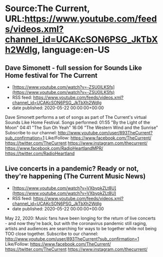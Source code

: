 # Source:The Current, URL:https://www.youtube.com/feeds/videos.xml?channel_id=UCAKcSON6PSG_JkTbXh2WdIg, language:en-US

## Dave Simonett - full session for Sounds Like Home festival for The Current
 - [https://www.youtube.com/watch?v=-ZSU0ILKSfs](https://www.youtube.com/watch?v=-ZSU0ILKSfs)
 - RSS feed: https://www.youtube.com/feeds/videos.xml?channel_id=UCAKcSON6PSG_JkTbXh2WdIg
 - date published: 2020-05-22 00:00:00+00:00

Dave Simonett performs a set of songs as part of The Current's virtual Sounds Like Home Festival.
Songs performed:
01:55 "By the Light of the Moon"
04:41 "The Sun Oh Yeah"
16:06 "The Western Wind and the Sunrise"
Subscribe to our channel:
http://www.youtube.com/user/893TheCurrent?sub_confirmation=1
Like/Follow:
https://www.facebook.com/TheCurrent/
https://twitter.com/TheCurrent
https://www.instagram.com/thecurrent/
https://www.facebook.com/RadioHeartlandMPR/
https://twitter.com/RadioHeartland

## Live concerts in a pandemic? Ready or not, they're happening (The Current Music News)
 - [https://www.youtube.com/watch?v=VXbypkZLt8U](https://www.youtube.com/watch?v=VXbypkZLt8U)
 - RSS feed: https://www.youtube.com/feeds/videos.xml?channel_id=UCAKcSON6PSG_JkTbXh2WdIg
 - date published: 2020-05-22 00:00:00+00:00

May 22, 2020: Music fans have been longing for the return of live concerts - and now they're back, but with the coronavirus pandemic still raging, artists and audiences are searching for ways to be together while not being TOO close together.
Subscribe to our channel:
http://www.youtube.com/user/893TheCurrent?sub_confirmation=1
Like/Follow:
https://www.facebook.com/TheCurrent/
https://twitter.com/TheCurrent
https://www.instagram.com/thecurrent/


